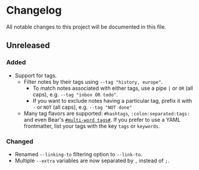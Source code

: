 # Changelog

All notable changes to this project will be documented in this file.

## Unreleased

### Added

* Support for tags.
    * Filter notes by their tags using `--tag "history, europe"`.
        * To match notes associated with either tags, use a pipe `|` or `OR` (all caps), e.g. `--tag "inbox OR todo"`.
        * If you want to exclude notes having a particular tag, prefix it with `-` or `NOT` (all caps), e.g. `--tag "NOT done"`
    * Many tag flavors are supported: `#hashtags`, `:colon:separated:tags:` and even Bear's [`#multi-word tags#`](https://blog.bear.app/2017/11/bear-tips-how-to-create-multi-word-tags/). If you prefer to use a YAML frontmatter, list your tags with the key `tags` or `keywords`.

### Changed

* Renamed `--linking-to` filtering option to `--link-to`.
* Multiple `--extra` variables are now separated by `,` instead of `;`.
